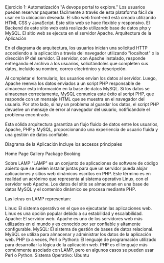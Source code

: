 Ejercicio 1: Automatización "A devops portal to explore."
Los usuarios pueden reservar paquetes fácilmente a través de esta plataforma fácil de usar en la ubicación deseada.
El sitio web front-end está creado utilizando HTML CSS y JavaScript.
Este sitio web se hace flexible y responsivo.
El Backend de este sitio web está realizado utilizando base de datos php y MySQL.
El sitio web se ejecuta en el servidor Apache.
Arquitectura de la Aplicación


En el diagrama de arquitectura, los usuarios inician una solicitud HTTP accediendo a la aplicación a través del navegador utilizando "localhost" o la dirección IP del servidor. El servidor, con Apache instalado, responde entregando el archivo a los usuarios, solicitándoles que completen sus datos, incluido su nombre, correo electrónico y descripción.

Al completar el formulario, los usuarios envían los datos al servidor. Luego, Apache reenvía los datos enviados a un script PHP responsable de almacenar esta información en la base de datos MySQL. Si los datos se almacenan correctamente, MySQL comunica este éxito al script PHP, que responde con un mensaje HTML que se muestra en el navegador del usuario. Por otro lado, si hay un problema al guardar los datos, el script PHP devuelve un mensaje de error al navegador del usuario, notificándole el problema encontrado.

Esta sólida arquitectura garantiza un flujo fluido de datos entre los usuarios, Apache, PHP y MySQL, proporcionando una experiencia de usuario fluida y una gestión de datos confiable.

Diagrama de la Aplicación
Incluye los accesos principales

Home Page
Gallery
Package
Booking


Sobre LAMP
"LAMP" es un conjunto de aplicaciones de software de código abierto que se suelen instalar juntas para que un servidor pueda alojar aplicaciones y sitios web dinámicos escritos en PHP. Este término es en realidad un acrónimo que representa al sistema operativo Linux, con el servidor web Apache. Los datos del sitio se almacenan en una base de datos MySQL y el contenido dinámico se procesa mediante PHP.

Las letras en LAMP representan:

Linux: El sistema operativo en el que se ejecutarán las aplicaciones web. Linux es una opción popular debido a su estabilidad y escalabilidad.
Apache: El servidor web. Apache es uno de los servidores web más utilizados en el mundo y es conocido por ser confiable y altamente configurable.
MySQL: El sistema de gestión de bases de datos relacional. MySQL se utiliza para almacenar y administrar los datos de la aplicación web.
PHP (o a veces, Perl o Python): El lenguaje de programación utilizado para desarrollar la lógica de la aplicación web. PHP es el lenguaje más comúnmente asociado con LAMP, pero en algunos casos se pueden usar Perl o Python.
Sistema Operativo: Ubuntu
